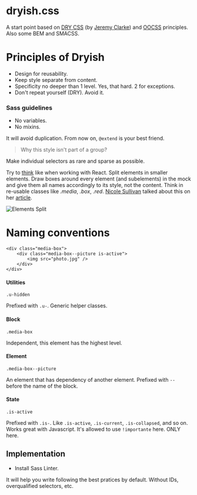dryish.css
==========

A start point based on [DRY CSS](http://www.slideshare.net/jeremyclarke/dry-css-a-dontrepeatyourself-methodology-for-creating-efficient-unified-and-scalable-stylesheets) (by [Jeremy Clarke](http://simianuprising.com/)) and [OOCSS](http://www.slideshare.net/stubbornella/object-oriented-css) principles. Also some BEM and SMACSS.

# Principles of Dryish

- Design for reusability.
- Keep style separate from content.
- Specificity no deeper than 1 level. Yes, that hard. 2 for exceptions.
- Don't repeat yourself (DRY). Avoid it.

### Sass guidelines

- No variables.
- No mixins.

It will avoid duplication. From now on, `@extend` is your best friend.

> Why this style isn't part of a group?

Make individual selectors as rare and sparse as possible.

Try to [think](https://facebook.github.io/react/docs/thinking-in-react.html) like when working with React. Split elements in smaller elements. Draw boxes around every element (and subelements) in the mock and give them all names accordingly to its style, not the content. Think in re-usable classes like *.media*, *.box*, *.red*. [Nicole Sullivan](http://www.stubbornella.org/content/author/nicole/) talked about this on her [article](http://www.stubbornella.org/content/2010/06/25/the-media-object-saves-hundreds-of-lines-of-code/).

![Elements Split](http://www.stubbornella.org/content/wp-content/uploads/2010/06/Facebook-ImageBlock-216x1024.png)

# Naming conventions

```
<div class="media-box">
    <div class="media-box--picture is-active">
        <img src="photo.jpg" />
    </div>
</div>
```

#### Utilities
`.u-hidden`

Prefixed with `.u-`. Generic helper classes.

#### Block
`.media-box`

Independent, this element has the highest level.

#### Element
`.media-box--picture`

An element that has dependency of another element. Prefixed with `--` before the name of the block.

#### State
`.is-active`

Prefixed with `.is-`. Like `.is-active`, `.is-current`, `.is-collapsed`, and so on. Works great with Javascript. It's allowed to use `!importante` here. ONLY here.

## Implementation

- Install Sass Linter.

It will help you write following the best pratices by default. Without IDs, overqualified selectors, etc.
